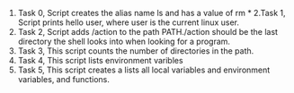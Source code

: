 1. Task 0, Script creates the alias name ls and has a value of  rm *
2.Task 1, Script prints hello user, where user is the current linux user.
3. Task 2, Script adds /action to the path PATH./action should be the last directory the shell looks into when looking for a program.
4. Task 3, This script counts the number of directories in the path.
5. Task 4, This script lists environment varibles
6. Task 5, This script creates a lists all local variables and environment variables, and functions.
